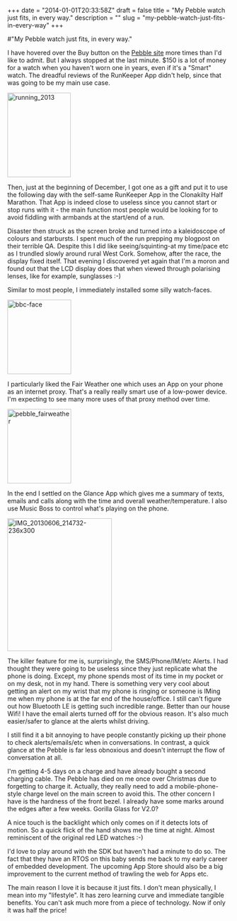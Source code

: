 +++
date = "2014-01-01T20:33:58Z"
draft = false
title = "My Pebble watch just fits, in every way."
description = ""
slug = "my-pebble-watch-just-fits-in-every-way"
+++

#"My Pebble watch just fits, in every way."

I have hovered over the Buy button on the <a href="https://getpebble.com/">Pebble site</a> more times than I'd like to admit. But I always stopped at the last minute. $150 is a lot of money for a watch when you haven't worn one in years, even if it's a "Smart" watch. The dreadful reviews of the RunKeeper App didn't help, since that was going to be my main use case.

<a href="https://s3-eu-west-1.amazonaws.com/conoroneill.net/wp-content/uploads/2014/01/running_2013.jpg"><img class="aligncenter size-full wp-image-1240" alt="running_2013" src="https://s3-eu-west-1.amazonaws.com/conoroneill.net/wp-content/uploads/2014/01/running_2013.jpg" width="143" height="191" /></a>

Then, just at the beginning of December, I got one as a gift and put it to use the following day with the self-same RunKeeper App in the Clonakilty Half Marathon. That App is indeed close to useless since you cannot start or stop runs with it - the main function most people would be looking for to avoid fiddling with armbands at the start/end of a run.

Disaster then struck as the screen broke and turned into a kaleidoscope of colours and starbursts. I spent much of the run prepping my blogpost on their terrible QA. Despite this I did like seeing/squinting-at my time/pace etc as I trundled slowly around rural West Cork. Somehow, after the race, the display fixed itself. That evening I discovered yet again that I'm a moron and found out that the LCD display does that when viewed through polarising lenses, like for example, sunglasses :-)

Similar to most people, I immediately installed some silly watch-faces.

<a href="https://s3-eu-west-1.amazonaws.com/conoroneill.net/wp-content/uploads/2014/01/bbc-face.png"><img class="aligncenter size-full wp-image-1237" alt="bbc-face" src="https://s3-eu-west-1.amazonaws.com/conoroneill.net/wp-content/uploads/2014/01/bbc-face.png" width="144" height="168" /></a>

I particularly liked the Fair Weather one which uses an App on your phone as an internet proxy. That's a really really smart use of a low-power device. I'm expecting to see many more uses of that proxy method over time.

<a href="https://s3-eu-west-1.amazonaws.com/conoroneill.net/wp-content/uploads/2014/01/pebble_fairweather.png"><img class="aligncenter size-full wp-image-1238" alt="pebble_fairweather" src="https://s3-eu-west-1.amazonaws.com/conoroneill.net/wp-content/uploads/2014/01/pebble_fairweather.png" width="144" height="168" /></a>

In the end I settled on the Glance App which gives me a summary of texts, emails and calls along with the time and overall weather/temperature. I also use Music Boss to control what's playing on the phone.

<a href="https://s3-eu-west-1.amazonaws.com/conoroneill.net/wp-content/uploads/2014/01/IMG_20130606_214732-236x300.jpg"><img class="aligncenter size-full wp-image-1239" alt="IMG_20130606_214732-236x300" src="https://s3-eu-west-1.amazonaws.com/conoroneill.net/wp-content/uploads/2014/01/IMG_20130606_214732-236x300.jpg" width="236" height="300" /></a>

The killer feature for me is, surprisingly, the SMS/Phone/IM/etc Alerts. I had thought they were going to be useless since they just replicate what the phone is doing. Except, my phone spends most of its time in my pocket or on my desk, not in my hand. There is something very very cool about getting an alert on my wrist that my phone is ringing or someone is IMing me when my phone is at the far end of the house/office. I still can't figure out how Bluetooth LE is getting such incredible range. Better than our house Wifi! I have the email alerts turned off for the obvious reason. It's also much easier/safer to glance at the alerts whilst driving.

I still find it a bit annoying to have people constantly picking up their phone to check alerts/emails/etc when in conversations. In contrast, a quick glance at the Pebble is far less obnoxious and doesn't interrupt the flow of conversation at all.

I'm getting 4-5 days on a charge and have already bought a second charging cable. The Pebble has died on me once over Christmas due to forgetting to charge it. Actually, they really need to add a mobile-phone-style charge level on the main screen to avoid this. The other concern I have is the hardness of the front bezel. I already have some marks around the edges after a few weeks. Gorilla Glass for V2.0?

A nice touch is the backlight which only comes on if it detects lots of motion. So a quick flick of the hand shows me the time at night. Almost reminiscent of the original red LED watches :-)

I'd love to play around with the SDK but haven't had a minute to do so. The fact that they have an RTOS on this baby sends me back to my early career of embedded development. The upcoming App Store should also be a big improvement to the current method of trawling the web for Apps etc.

The main reason I love it is because it just fits. I don't mean physically, I mean into my "lifestyle". It has zero learning curve and immediate tangible benefits. You can't ask much more from a piece of technology. Now if only it was half the price!